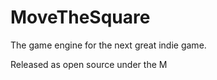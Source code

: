 MoveTheSquare
=============

The game engine for the next great indie game.

Released as open source under the M